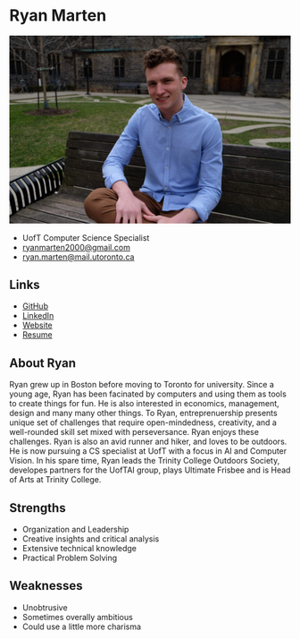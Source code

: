 # Ryan Marten

![Ryan Marten Profile](./RyanMarten.JPG)

- UofT Computer Science Specialist
- ryanmarten2000@gmail.com
- ryan.marten@mail.utoronto.ca

## Links

- [GitHub](https://github.com/RyanMarten)
- [LinkedIn](https://www.linkedin.com/in/ryan-marten/)
- [Website](https://www.ryanmarten.com)
- [Resume](https://www.ryanmarten.com/documents/Resume.pdf)

## About Ryan

Ryan grew up in Boston before moving to Toronto for university. 
Since a young age, Ryan has been facinated by computers and using them as tools to create things for fun. 
He is also interested in economics, management, design and many many other things. 
To Ryan, entreprenuership presents unique set of challenges that require open-mindedness, creativity, and a well-rounded skill
set mixed with perseversance. Ryan enjoys these challenges. Ryan is also an avid runner and hiker, and loves to be outdoors.  
He is now pursuing a CS specialist at UofT with a focus in AI and Computer Vision. 
In his spare time, Ryan leads the Trinity College Outdoors Society, developes partners for the UofTAI group, plays Ultimate Frisbee
and is Head of Arts at Trinity College. 

## Strengths

- Organization and Leadership
- Creative insights and critical analysis
- Extensive technical knowledge
- Practical Problem Solving

## Weaknesses

- Unobtrusive
- Sometimes overally ambitious
- Could use a little more charisma
